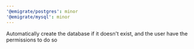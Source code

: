 ```yaml
---
'@emigrate/postgres': minor
'@emigrate/mysql': minor
---
```


Automatically create the database if it doesn't exist, and the user have the permissions to do so
